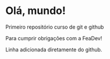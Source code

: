 # Olá, mundo!
 Primeiro repositório curso de git e github
 
Para cumprir obrigações com a FeaDev!

Linha adicionada diretamente do github.
